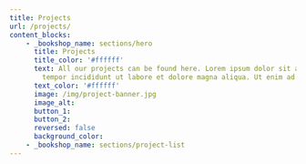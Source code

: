 ```yaml
---
title: Projects
url: /projects/
content_blocks:
    - _bookshop_name: sections/hero
      title: Projects
      title_color: '#ffffff'
      text: All our projects can be found here. Lorem ipsum dolor sit amet, consectetur adipisicing elit, sed do eiusmod
        tempor incididunt ut labore et dolore magna aliqua. Ut enim ad minim veniam.
      text_color: '#ffffff'
      image: /img/project-banner.jpg
      image_alt:
      button_1:
      button_2:
      reversed: false
      background_color:
    - _bookshop_name: sections/project-list
---
```

